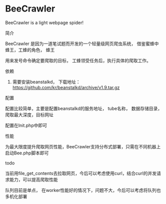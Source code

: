 BeeCrawler
==========

BeeCrawler is a light webpage spider!

简介

BeeCrawler 是因为一道笔试题而开发的一个轻量级网页爬虫系统， 借鉴蜜蜂中蜂王，工蜂的角色， 蜂王

用来发号命令确定要爬取的目标， 工蜂领受任务后，执行具体的爬取工作。


依赖

1. 需要安装beanstalkd， 下载地址：https://github.com/kr/beanstalkd/archive/v1.9.tar.gz


配置

配置比较简单，主要是配置beanstalkd的服务地址， tube名称， 数据存储目录， 爬取最大深度，目标网址

配置在Init.php中即可

性能

为最大限度提升爬取网页性能，BeeCrawler支持分布式部署，只需在不同机器上启动Bee.php脚本即可


todo

当前用file_get_contents去拉取网页，今后可以考虑使用curl，结合curl的并发请求能力，可以提高爬取性能

队列目前是单点， 在worker性能好的情况下，问题不大，今后可以考虑将队列也多机化部署



